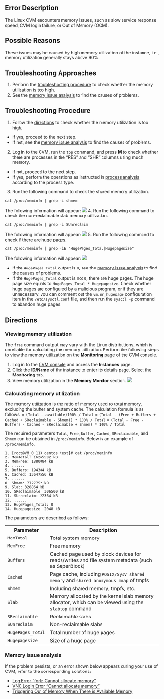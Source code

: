 ## Error Description
The Linux CVM encounters memory issues, such as slow service response speed, CVM login failure, or Out of Memory (OOM).

## Possible Reasons
These issues may be caused by high memory utilization of the instance, i.e., memory utilization generally stays above 90%.


## Troubleshooting Approaches
1. Perform the [troubleshooting procedure](#ProcessingSteps) to check whether the memory utilization is too high.
2. See the [memory issue analysis](#OtherProcessingSteps) to find the causes of problems.

## Troubleshooting Procedure[](id:ProcessingSteps)
1. Follow the [directions](#RelatedOperations) to check whether the memory utilization is too high.
 - If yes, proceed to the next step.
 - If not, see the [memory issue analysis](#OtherProcessingSteps) to find the causes of problems.
2. Log in to the CVM, run the `top` command, and press **M** to check whether there are processes in the “RES” and “SHR” columns using much memory.
  - If not, proceed to the next step.
  - If yes, perform the operations as instructed in [process analysis](https://intl.cloud.tencent.com/document/product/213/32387) according to the process type.
3. Run the following command to check the shared memory utilization.
```
cat /proc/meminfo | grep -i shmem
```
The following information will appear:
![](https://main.qcloudimg.com/raw/269ca888f6f0232a63705b6f9fd578a8.png)
4. Run the following command to check the non-reclaimable slab memory utilization.
```
cat /proc/meminfo | grep -i SUnreclaim
```
The following information will appear:
![](https://main.qcloudimg.com/raw/9e6c84eb5bfb0be315fc39d1b768d168.png)
5. Run the following command to check if there are huge pages.
```
cat /proc/meminfo | grep -iE "HugePages_Total|Hugepagesize"
```
The following information will appear:
![](https://main.qcloudimg.com/raw/aae7ce06f7034c123c26ef92265b82ea.png)
 - If the `HugePages_Total` output is `0`, see the [memory issue analysis](#OtherProcessingSteps) to find the causes of problems.
 - If the `HugePages_Total` output is not `0`, there are huge pages. The huge page size equals to `HugePages_Total * Hugepagesize`. Check whether huge pages are configured by a malicious program, or if they are unnecessary, you can comment out the `vm.nr_hugepage` configuration item in the `/etc/sysctl.conf` file, and then run the `sysctl -p` command to abandon huge pages.

## Directions[](id:RelatedOperations)
### Viewing memory utilization
The `free` command output may vary with the Linux distributions, which is unreliable for calculating the memory utilization. Perform the following steps to view the memory utilization on the **Monitoring** page of the CVM console.
1. Log in to the [CVM console](https://console.cloud.tencent.com/cvm/index) and access the **Instances** page.
2. Click the **ID/Name** of the instance to enter its details page. Select the **Monitoring** tab.
3. View memory utilization in the **Memory Monitor** section.
![](https://main.qcloudimg.com/raw/4f9f423e6d9d460d1413ff0ead6c7e96.png)

### Calculating memory utilization
The memory utilization is the ratio of memory used to total memory, excluding the buffer and system cache. The calculation formula is as follows:
= `(Total - available)100% / Total`
= `(Total - (Free + Buffers + Cached + SReclaimable - Shmem)) * 100% / Total`
= `(Total - Free - Buffers - Cached - SReclaimable + Shmem) * 100% / Total`

The required parameters `Total`, `Free`, `Buffer`, `Cached`, `SReclaimable`, and `Shmem` can be obtained in `/proc/meminfo`. Below is an example of `/proc/meminfo`.
```plaintext
1. [root@VM_0_113_centos test]# cat /proc/meminfo 
2. MemTotal: 16265592 kB
3. MemFree: 1880084 kB
4. ......
5. Buffers: 194384 kB
6. Cached: 13647556 kB
7. ......
8. Shmem: 7727752 kB
9. Slab: 328864 kB
10. SReclaimable: 306500 kB
11. SUnreclaim: 22364 kB
12. ......
13. HugePages_Total: 0
14. Hugepagesize: 2048 kB
```
The parameters are described as follows:
<table>
<tr>
<th>Parameter</th>
<th>Description</th>
</tr>
<tr>
<td><code>MemTotal</code></td>
<td>Total system memory</td>
</tr>
<tr>
<td><code>MemFree</code></td>
<td>Free memory</td>
</tr>
<tr>
<td><code>Buffers</code></td>
<td>Cached page used by block devices for reads/writes and file system metadata (such as SuperBlock)</td>
</tr>
<tr>
<td><code>Cached</code></td>
<td>Page cache, including <code>POSIX/SysV shared memory</code> and <code>shared anonymous mmap</code> of tmpfs
</td>
</tr>
<tr>
<td><code>Shmem</code></td>
<td>Including shared memory, tmpfs, etc.
</td>
</tr>
<tr>
<td><code>Slab</code></td>
<td>Memory allocated by the kernel slab memory allocator, which can be viewed using the <code>slabtop</code> command
</td>
</tr>
<tr>
<td><code>SReclaimable</code></td>
<td>Reclaimable slabs</td>
</tr>
<tr>
<td><code>SUnreclaim</code></td>
<td>Non-reclaimable slabs</td>
</tr>
<tr>
<td><code>HugePages_Total</code></td>
<td>Total number of huge pages</td>
</tr>
<tr>
<td><code>Hugepagesize</code></td>
<td>Size of a huge page</td>
</tr>
</table>

### Memory issue analysis[](id:OtherProcessingSteps)
If the problem persists, or an error shown below appears during your use of CVM, refer to the corresponding solutions:
- [Log Error “fork: Cannot allocate memory”](https://intl.cloud.tencent.com/document/product/213/40502)
- [VNC Login Error “Cannot allocate memory”](https://intl.cloud.tencent.com/document/product/213/40503)
- [Triggering Out of Memory When There is Available Memory](https://intl.cloud.tencent.com/document/product/213/40504) 
